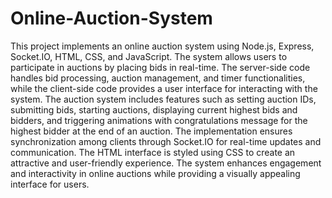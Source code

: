 # Online-Auction-System
This project implements an online auction system using Node.js, Express, Socket.IO, HTML, CSS, and JavaScript. The system allows users to participate in auctions by placing bids in real-time. The server-side code handles bid processing, auction management, and timer functionalities, while the client-side code provides a user interface for interacting with the system. The auction system includes features such as setting auction IDs, submitting bids, starting auctions, displaying current highest bids and bidders, and triggering animations with congratulations message for the highest bidder at the end of an auction. The implementation ensures synchronization among clients through Socket.IO for real-time updates and communication. The HTML interface is styled using CSS to create an attractive and user-friendly experience. The system enhances engagement and interactivity in online auctions while providing a visually appealing interface for users.
